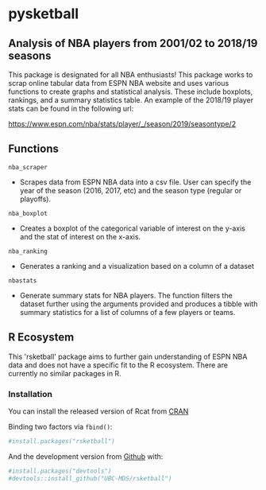 <!-- README.md is generated from README.Rmd. Please edit that file -->
pysketball
==========

Analysis of NBA players from 2001/02 to 2018/19 seasons
-------------------------------------------------------

This package is designated for all NBA enthusiasts! This package works to scrap online tabular data from ESPN NBA website and uses various functions to create graphs and statistical analysis. These include boxplots, rankings, and a summary statistics table.
An example of the 2018/19 player stats can be found in the following url:

<https://www.espn.com/nba/stats/player/_/season/2019/seasontype/2>

Functions
---------

`nba_scraper`

-   Scrapes data from ESPN NBA data into a csv file. User can specify the year of the season (2016, 2017, etc) and the season type (regular or playoffs).

`nba_boxplot`

-   Creates a boxplot of the categorical variable of interest on the y-axis and the stat of interest on the x-axis.

`nba_ranking`

-   Generates a ranking and a visualization based on a column of a dataset

`nbastats`

-   Generate summary stats for NBA players. The function filters the dataset further using the arguments provided and produces a tibble with summary statistics for a list of columns of a few players or teams.

R Ecosystem
-----------

This 'rsketball' package aims to further gain understanding of ESPN NBA data and does not have a specific fit to the R ecosystem. There are currently no similar packages in R.

### Installation

You can install the released version of Rcat from [CRAN](https://cran.r-project.org/)

Binding two factors via `fbind()`:

``` r
#install.packages("rsketball")
```

And the development version from [Github](https://github.com/) with:

``` r
#install.packages("devtools")
#devtools::install_github("UBC-MDS/rsketball")
```
